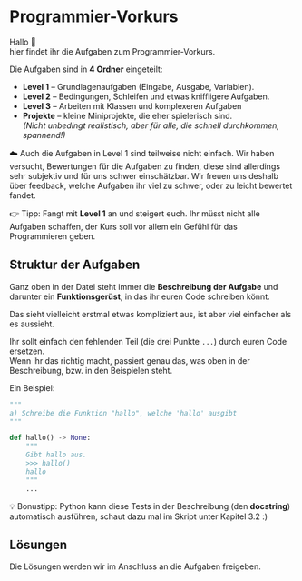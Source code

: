 # Programmier-Vorkurs

Hallo 👋  
hier findet ihr die Aufgaben zum Programmier-Vorkurs.

Die Aufgaben sind in **4 Ordner** eingeteilt:  

- **Level 1** – Grundlagenaufgaben (Eingabe, Ausgabe, Variablen).  
- **Level 2** – Bedingungen, Schleifen und etwas kniffligere Aufgaben.  
- **Level 3** – Arbeiten mit Klassen und komplexeren Aufgaben
- **Projekte** – kleine Miniprojekte, die eher spielerisch sind.  
  *(Nicht unbedingt realistisch, aber für alle, die schnell durchkommen, spannend!)*

☁️ Auch die Aufgaben in Level 1 sind teilweise nicht einfach. Wir haben versucht, Bewertungen für die Aufgaben zu finden, diese sind allerdings sehr subjektiv und für uns schwer einschätzbar. Wir freuen uns deshalb über feedback, welche Aufgaben ihr viel zu schwer, oder zu leicht bewertet fandet. 

👉 Tipp: Fangt mit **Level 1** an und steigert euch. Ihr müsst nicht alle Aufgaben schaffen, der Kurs soll vor allem ein Gefühl für das Programmieren geben.  



## Struktur der Aufgaben

Ganz oben in der Datei steht immer die **Beschreibung der Aufgabe** und darunter ein **Funktionsgerüst**, in das ihr euren Code schreiben könnt. 

Das sieht vielleicht erstmal etwas kompliziert aus, ist aber viel einfacher als es aussieht.

Ihr sollt einfach den fehlenden Teil (die drei Punkte `...`) durch euren Code ersetzen.  
Wenn ihr das richtig macht, passiert genau das, was oben in der Beschreibung, bzw. in den Beispielen steht.

Ein Beispiel:

```python
"""
a) Schreibe die Funktion "hallo", welche 'hallo' ausgibt
"""

def hallo() -> None:
    """
    Gibt hallo aus.
    >>> hallo()
    hallo
    """
    ...
```
💡 Bonustipp: Python kann diese Tests in der Beschreibung (den **docstring**) automatisch ausführen, schaut dazu mal im Skript unter Kapitel 3.2 :)

## Lösungen

Die Lösungen werden wir im Anschluss an die Aufgaben freigeben. 
